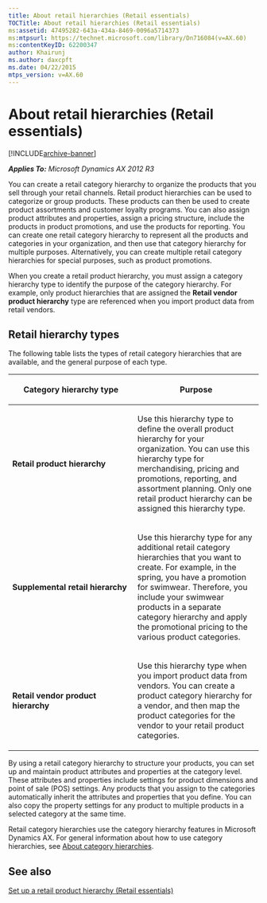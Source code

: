 ```yaml
---
title: About retail hierarchies (Retail essentials)
TOCTitle: About retail hierarchies (Retail essentials)
ms:assetid: 47495282-643a-434a-8469-0096a5714373
ms:mtpsurl: https://technet.microsoft.com/library/Dn716084(v=AX.60)
ms:contentKeyID: 62200347
author: Khairunj
ms.author: daxcpft
ms.date: 04/22/2015
mtps_version: v=AX.60
---
```


# About retail hierarchies (Retail essentials) 


[!INCLUDE[archive-banner](includes/archive-banner.md)]


_**Applies To:** Microsoft Dynamics AX 2012 R3_

You can create a retail category hierarchy to organize the products that you sell through your retail channels. Retail product hierarchies can be used to categorize or group products. These products can then be used to create product assortments and customer loyalty programs. You can also assign product attributes and properties, assign a pricing structure, include the products in product promotions, and use the products for reporting. You can create one retail category hierarchy to represent all the products and categories in your organization, and then use that category hierarchy for multiple purposes. Alternatively, you can create multiple retail category hierarchies for special purposes, such as product promotions.

When you create a retail product hierarchy, you must assign a category hierarchy type to identify the purpose of the category hierarchy. For example, only product hierarchies that are assigned the **Retail vendor product hierarchy** type are referenced when you import product data from retail vendors.

## Retail hierarchy types

The following table lists the types of retail category hierarchies that are available, and the general purpose of each type.

<table>
<colgroup>
<col style="width: 50%" />
<col style="width: 50%" />
</colgroup>
<thead>
<tr class="header">
<th><p>Category hierarchy type</p></th>
<th><p>Purpose</p></th>
</tr>
</thead>
<tbody>
<tr class="odd">
<td><p><strong>Retail product hierarchy</strong></p></td>
<td><p>Use this hierarchy type to define the overall product hierarchy for your organization. You can use this hierarchy type for merchandising, pricing and promotions, reporting, and assortment planning. Only one retail product hierarchy can be assigned this hierarchy type.</p></td>
</tr>
<tr class="even">
<td><p><strong>Supplemental retail hierarchy</strong></p></td>
<td><p>Use this hierarchy type for any additional retail category hierarchies that you want to create. For example, in the spring, you have a promotion for swimwear. Therefore, you include your swimwear products in a separate category hierarchy and apply the promotional pricing to the various product categories.</p></td>
</tr>
<tr class="odd">
<td><p><strong>Retail vendor product hierarchy</strong></p></td>
<td><p>Use this hierarchy type when you import product data from vendors. You can create a product category hierarchy for a vendor, and then map the product categories for the vendor to your retail product categories.</p></td>
</tr>
</tbody>
</table>


By using a retail category hierarchy to structure your products, you can set up and maintain product attributes and properties at the category level. These attributes and properties include settings for product dimensions and point of sale (POS) settings. Any products that you assign to the categories automatically inherit the attributes and properties that you define. You can also copy the property settings for any product to multiple products in a selected category at the same time.

Retail category hierarchies use the category hierarchy features in Microsoft Dynamics AX. For general information about how to use category hierarchies, see [About category hierarchies](about-category-hierarchies.md).

## See also

[Set up a retail product hierarchy (Retail essentials)](set-up-a-retail-product-hierarchy-retail-essentials.md)

  


